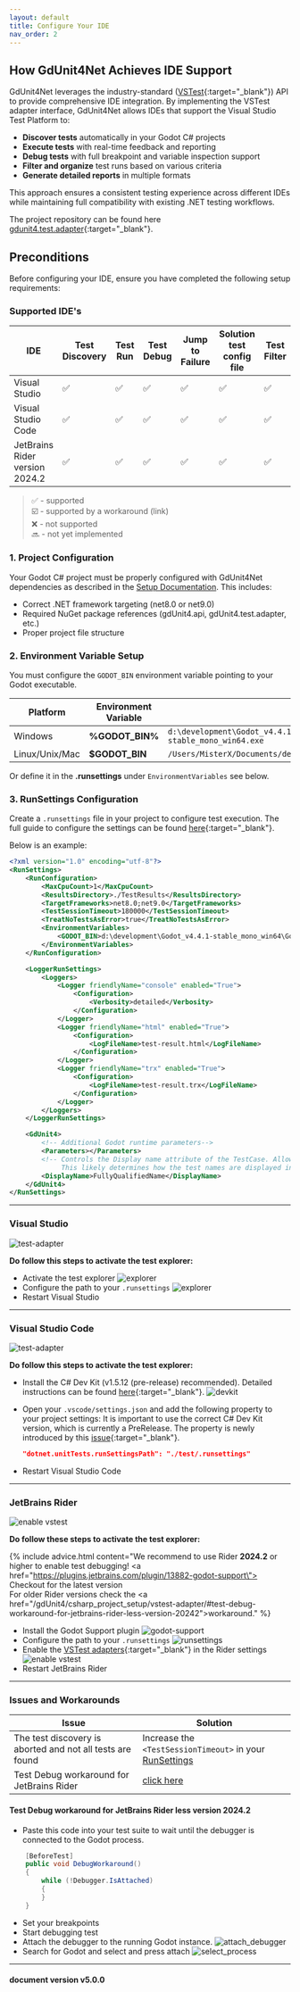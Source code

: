 ```yaml
---
layout: default
title: Configure Your IDE
nav_order: 2
---
```


## How GdUnit4Net Achieves IDE Support

GdUnit4Net leverages the industry-standard ([VSTest](https://github.com/microsoft/vstest?tab=readme-ov-file#vstest){:target="_blank"}) API to provide comprehensive IDE integration. By implementing the VSTest adapter interface, GdUnit4Net allows IDEs that support the Visual Studio Test Platform to:

- **Discover tests** automatically in your Godot C# projects
- **Execute tests** with real-time feedback and reporting
- **Debug tests** with full breakpoint and variable inspection support
- **Filter and organize** test runs based on various criteria
- **Generate detailed reports** in multiple formats

This approach ensures a consistent testing experience across different IDEs while maintaining full compatibility with existing .NET testing workflows.

The project repository can be found here [gdunit4.test.adapter](https://github.com/MikeSchulze/gdUnit4Net/blob/master/TestAdapter/README.md){:target="_blank"}.

## Preconditions

Before configuring your IDE, ensure you have completed the following setup requirements:

### Supported IDE's

|IDE               |Test Discovery|Test Run|Test Debug|Jump to Failure|Solution test config file|Test Filter|Parallel Test Execution|
|---|---|---|---|---|---|---|---|
|Visual Studio     |✅|✅|✅|✅|✅|✅|❌|
|Visual Studio Code|✅|✅|✅|✅|✅|✅|❌|
|JetBrains Rider version 2024.2 |✅|✅|✅|✅|✅|✅|❌|

> ✅ - supported<br>
> ☑️ - supported by a workaround (link)<br>
> ❌ - not supported<br>
> 🔜 - not yet implemented<br>

### 1. Project Configuration
Your Godot C# project must be properly configured with GdUnit4Net dependencies as described in the [Setup Documentation](/gdUnit4/csharp_project_setup/csharp-setup/). This includes:
- Correct .NET framework targeting (net8.0 or net9.0)
- Required NuGet package references (gdUnit4.api, gdUnit4.test.adapter, etc.)
- Proper project file structure

### 2. Environment Variable Setup
You must configure the `GODOT_BIN` environment variable pointing to your Godot executable.

|Platform|Environment Variable|Example Path|
|---|---|---|
|Windows|**%GODOT_BIN%**|`d:\development\Godot_v4.4.1-stable_mono_win64\Godot_v4.4.1-stable_mono_win64.exe`|
|Linux/Unix/Mac|**$GODOT_BIN**|`/Users/MisterX/Documents/develop/GodotMono.app/Contents/MacOS/Godot`|

Or define it in the **.runsettings** under `EnvironmentVariables` see below.

### 3. RunSettings Configuration
Create a `.runsettings` file in your project to configure test execution.
The full guide to configure the settings can be found [here](https://github.com/MikeSchulze/gdUnit4Net/blob/master/TestAdapter/README.md#configuration-with-runsettings){:target="_blank"}.

Below is an example:

```xml
<?xml version="1.0" encoding="utf-8"?>
<RunSettings>
    <RunConfiguration>
        <MaxCpuCount>1</MaxCpuCount>
        <ResultsDirectory>./TestResults</ResultsDirectory>
        <TargetFrameworks>net8.0;net9.0</TargetFrameworks>
        <TestSessionTimeout>180000</TestSessionTimeout>
        <TreatNoTestsAsError>true</TreatNoTestsAsError>
        <EnvironmentVariables>
            <GODOT_BIN>d:\development\Godot_v4.4.1-stable_mono_win64\Godot_v4.4.1-stable_mono_win64.exe</GODOT_BIN>
        </EnvironmentVariables>
    </RunConfiguration>

    <LoggerRunSettings>
        <Loggers>
            <Logger friendlyName="console" enabled="True">
                <Configuration>
                    <Verbosity>detailed</Verbosity>
                </Configuration>
            </Logger>
            <Logger friendlyName="html" enabled="True">
                <Configuration>
                    <LogFileName>test-result.html</LogFileName>
                </Configuration>
            </Logger>
            <Logger friendlyName="trx" enabled="True">
                <Configuration>
                    <LogFileName>test-result.trx</LogFileName>
                </Configuration>
            </Logger>
        </Loggers>
    </LoggerRunSettings>

    <GdUnit4>
        <!-- Additional Godot runtime parameters-->
        <Parameters></Parameters>
        <!-- Controls the Display name attribute of the TestCase. Allowed values are SimpleName and FullyQualifiedName.
             This likely determines how the test names are displayed in the test results.-->
        <DisplayName>FullyQualifiedName</DisplayName>
    </GdUnit4>
</RunSettings>
```

---

### Visual Studio

![test-adapter](/gdUnit4/assets/images/faq/visualstudio/test-explorer.png)

**Do follow this steps to activate the test explorer:**

* Activate the test explorer
  ![explorer](/gdUnit4/assets/images/faq/visualstudio/setup-test-1.png)
* Configure the path to your `.runsettings`
  ![explorer](/gdUnit4/assets/images/faq/visualstudio/setup-test-2.png)
* Restart Visual Studio

---

### Visual Studio Code

![test-adapter](/gdUnit4/assets/images/faq/visualstudio-code/test-explorer.png)

**Do follow this steps to activate the test explorer:**

* Install the C# Dev Kit (v1.5.12 (pre-release) recommended). Detailed instructions can be found [here](https://code.visualstudio.com/docs/csharp/testing){:target="_blank"}.
  ![devkit](/gdUnit4/assets/images/faq/visualstudio-code/test-setup-1.png)
* Open your `.vscode/settings.json` and add the following property to your project settings:
  It is important to use the correct C# Dev Kit version, which is currently a PreRelease.
  The property is newly introduced by this [issue](https://github.com/microsoft/vscode-dotnettools/issues/156){:target="_blank"}.

    ```json
    "dotnet.unitTests.runSettingsPath": "./test/.runsettings"
    ```

* Restart Visual Studio Code

---

### JetBrains Rider

![enable vstest](/gdUnit4/assets/images/faq/jetbrains/test-explorer.png)

**Do follow these steps to activate the test explorer:**

{% include advice.html
content="We recommend to use Rider <b>2024.2</b> or higher to enable test debugging! <a href=\"https://plugins.jetbrains.com/plugin/13882-godot-support\"> Checkout for the latest version</a> <br>
For older Rider versions check the <a href=\"/gdUnit4/csharp_project_setup/vstest-adapter/#test-debug-workaround-for-jetbrains-rider-less-version-20242\">workaround</a>."
%}

* Install the Godot Support plugin
  ![godot-support](/gdUnit4/assets/images/faq/jetbrains/plugin-godot-support.png)
* Configure the path to your `.runsettings`
  ![runsettings](/gdUnit4/assets/images/faq/jetbrains/setup-test-1.png)
* Enable the [VSTest adapters](https://www.jetbrains.com/help/rider/Reference__Options__Tools__Unit_Testing__VSTest.html#projects-with-unit-tests){:target="_blank"} in the Rider settings
  ![enable vstest](/gdUnit4/assets/images/faq/jetbrains/setup-test-2.png)
* Restart JetBrains Rider

---

### Issues and Workarounds

|Issue|Solution|
|-|-|
|The test discovery is aborted and not all tests are found|Increase the `<TestSessionTimeout>` in your [RunSettings](#the-test-adapter-settings)|
|Test Debug workaround for JetBrains Rider|[click here](#test-debug-workaround-for-jetbrains-rider)|

#### Test Debug workaround for JetBrains Rider less version 2024.2

* Paste this code into your test suite to wait until the debugger is connected to the Godot process.

```cs
    [BeforeTest]
    public void DebugWorkaround()
    {
        while (!Debugger.IsAttached)
        {
        }
    }
```

* Set your breakpoints
* Start debugging test
* Attach the debugger to the running Godot instance.
  ![attach_debugger](/gdUnit4/assets/images/faq/jetbrains/attach-debug-process.png)
* Search for Godot and select and press attach
  ![select_process](/gdUnit4/assets/images/faq/jetbrains/select-process.png)

---
<h4> document version v5.0.0 </h4>
